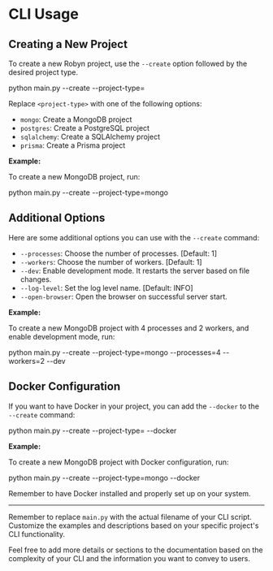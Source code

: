# CLI Usage

## Creating a New Project

To create a new Robyn project, use the `--create` option followed by the desired project type.

python main.py --create --project-type=<project-type>


Replace `<project-type>` with one of the following options:
- `mongo`: Create a MongoDB project
- `postgres`: Create a PostgreSQL project
- `sqlalchemy`: Create a SQLAlchemy project
- `prisma`: Create a Prisma project

**Example:**

To create a new MongoDB project, run:

python main.py --create --project-type=mongo


## Additional Options

Here are some additional options you can use with the `--create` command:

- `--processes`: Choose the number of processes. [Default: 1]
- `--workers`: Choose the number of workers. [Default: 1]
- `--dev`: Enable development mode. It restarts the server based on file changes.
- `--log-level`: Set the log level name. [Default: INFO]
- `--open-browser`: Open the browser on successful server start.

**Example:**

To create a new MongoDB project with 4 processes and 2 workers, and enable development mode, run:

python main.py --create --project-type=mongo --processes=4 --workers=2 --dev

## Docker Configuration

If you want to have Docker in your project, you can add the `--docker` to the `--create` command:

python main.py --create --project-type=<project-type> --docker


**Example:**

To create a new MongoDB project with Docker configuration, run:

python main.py --create --project-type=mongo --docker


Remember to have Docker installed and properly set up on your system.

---
Remember to replace `main.py` with the actual filename of your CLI script. Customize the examples and descriptions based on your specific project's CLI functionality.

Feel free to add more details or sections to the documentation based on the complexity of your CLI and the information you want to convey to users.

